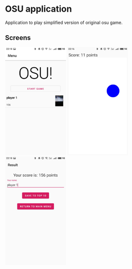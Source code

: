# OSU application

Application to play simplified version of original osu game.

## Screens

<p float="left">
  <img src="art/menu_window.jpg" width="200" />
  <img src="art/game_window.jpg" width="200" /> 
  <img src="art/result_window.jpg" width="200" />
</p>
